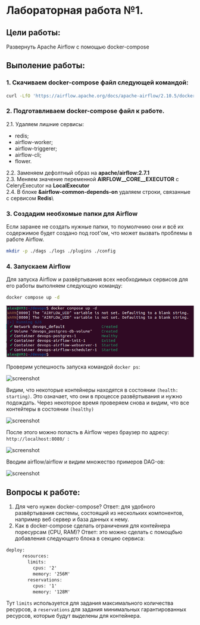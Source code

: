 # Лабораторная работа №1.

## Цели работы:
Развернуть Apache Airflow с помощью docker-compose

## Выполение работы:
### 1. Скачиваем docker-compose файл следующей командой:
```bash
curl -LfO 'https://airflow.apache.org/docs/apache-airflow/2.10.5/docker-compose.yaml'
```
### 2. Подготавливаем docker-compose файл к работе.
2.1. Удаляем лишние сервисы: 

- redis;
- airflow-worker;
- airflow-triggerer;
- airflow-cli;
- flower.

2.2. Заменяем дефолтный образ на **apache/airflow:2.7.1**\
2.3. Меняем значение переменной  **AIRFLOW__CORE__EXECUTOR** с CeleryExecutor на **LocalExecutor**\
2.4. В блоке **&airflow-common-depends-on** удаляем строки, связанные с сервисом **Redis**\

### 3. Создадим необхомые папки для Airflow
Если заранее не создать нужные папки, то поумолчнию они и всё их содержимое будет создано под root'ом, что может вызвать проблемы в работе Airflow.
```bash
mkdir -p ./dags ./logs ./plugins ./config
```

### 4. Запускаем Airflow
Для запуска Airflow и развёртывания всех необходимых сервисов для его работы выполняем следующую команду:
```bash
docker compose up -d
```

![screenshot](img/1.png)

Проверим успешность запуска командой `docker ps`:

![screenshot](/img/2.png)

Видим, что некоторые контейнеры находятся в состоянии `(health: starting)`.
Это означает, что они в процессе развёртывания и нужно подождать.
Через некоторое время проверяем снова и видим, что все контейтеры в состоянии `(healthy)`

![screenshot](/img/3.png)

После этого можно попасть в Airflow через браузер по адресу: `http://localhost:8080/ `:

![screenshot](/img/4.png)

Вводим airflow/airflow и видим множество примеров DAG-ов:

![screenshot](/img/5.png)

## Вопросы к работе:
1. Для чего нужен docker-compose?
Ответ: для удобного развёртывания системы, состоящий из нескольких компонентов, например веб сервер и база данных к нему.
2. Как в docker-compose сделать ограничения для контейнера поресурсам (CPU, RAM)?
Ответ: это можно сделать с помощбью добавления следующего блока в секцию сервиса:
```
deploy:
      resources:
        limits:
          cpus: '2'
          memory: '256M'
        reservations:
          cpus: '1'
          memory: '128M'
```

Тут `limits` используется для задания максимального количества ресурсов,
а `reservations` для задания минимальных гарантированных ресурсов, которые будут выделены для контейнера.
